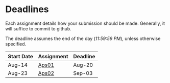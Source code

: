 # Deadlines

Each assignment details how your submission should be made. Generally, it will suffice to commit to github.

The deadline assumes the end of the day (*11:59:59 PM*), unless otherwise specified.

| Start Date | Assignment                          | Deadline |
|------------|-------------------------------------|----------|
| Aug-14     | [Aps01](modules/01-intro/aps01.md)  | Aug-20   |
| Aug-23     | [Aps02](modules/03-batch/aps02_sql.md)  | Sep-03   |